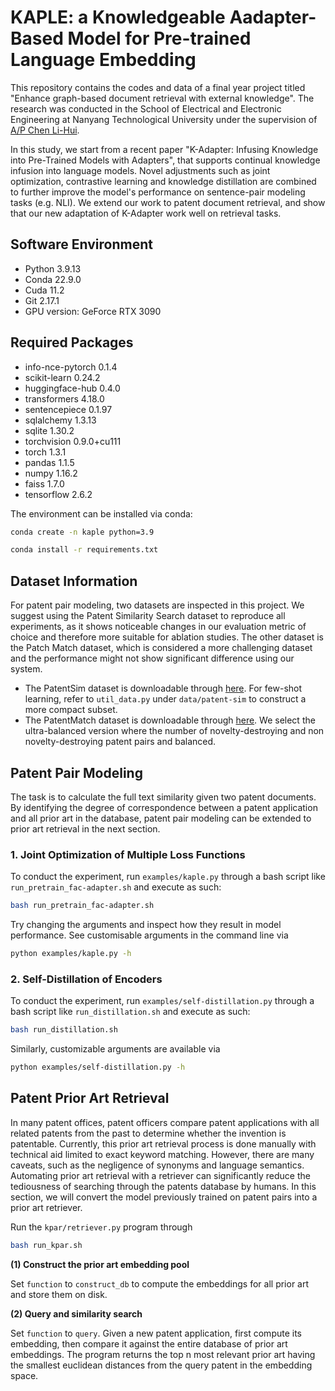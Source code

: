 # KAPLE: a Knowledgeable Aadapter-Based Model for Pre-trained Language Embedding
This repository contains the codes and data of a final year project titled "Enhance graph-based document retrieval with external knowledge". The research was conducted in the School of Electrical and Electronic Engineering at Nanyang Technological University under the supervision of [A/P Chen Li-Hui](https://dr.ntu.edu.sg/cris/rp/rp00969).

In this study, we start from a recent paper "K-Adapter: Infusing Knowledge into Pre-Trained Models with Adapters", that supports continual knowledge infusion into language models. Novel adjustments such as joint optimization, contrastive learning and knowledge distillation are combined to further improve the model's performance on sentence-pair modeling tasks (e.g. NLI). We extend our work to patent document retrieval, and show that our new adaptation of K-Adapter work well on retrieval tasks.

## Software Environment
- Python 3.9.13
- Conda 22.9.0
- Cuda 11.2
- Git 2.17.1
- GPU version: GeForce RTX 3090

## Required Packages
- info-nce-pytorch 0.1.4
- scikit-learn 0.24.2
- huggingface-hub 0.4.0
- transformers 4.18.0
- sentencepiece 0.1.97
- sqlalchemy 1.3.13
- sqlite 1.30.2
- torchvision 0.9.0+cu111
- torch 1.3.1
- pandas 1.1.5
- numpy 1.16.2
- faiss 1.7.0
- tensorflow 2.6.2

The environment can be installed via conda:
```bash
conda create -n kaple python=3.9
```
```bash
conda install -r requirements.txt
```
## Dataset Information
For patent pair modeling, two datasets are inspected in this project. We suggest using the Patent Similarity Search dataset to reproduce all experiments, as it shows noticeable changes in our evaluation metric of choice and therefore more suitable for ablation studies. The other dataset is the Patch Match dataset, which is considered a more challenging dataset and the performance might not show significant difference using our system.

- The PatentSim dataset is downloadable through [here](https://figshare.com/articles/corpus_tar_gz/7257194). For few-shot learning, refer to `util_data.py` under `data/patent-sim` to construct a more compact subset.
- The PatentMatch dataset is downloadable through [here](https://hpi.de/naumann/projects/web-science/paar-patent-analysis-and-retrieval/patentmatch.html). We select the ultra-balanced version where the number of novelty-destroying and non novelty-destroying patent pairs and balanced.

## Patent Pair Modeling
The task is to calculate the full text similarity given two patent documents. By identifying the degree of correspondence between a patent application and all prior art in the database, patent pair modeling can be extended to prior art retrieval in the next section.

### 1. Joint Optimization of Multiple Loss Functions
To conduct the experiment, run `examples/kaple.py` through a bash script like `run_pretrain_fac-adapter.sh` and execute as such:
```bash
bash run_pretrain_fac-adapter.sh
```
Try changing the arguments and inspect how they result in model performance. See customisable arguments in the command line via
```bash
python examples/kaple.py -h
```
### 2. Self-Distillation of Encoders
To conduct the experiment, run `examples/self-distillation.py` through a bash script like `run_distillation.sh` and execute as such:
```bash
bash run_distillation.sh
```
Similarly, customizable arguments are available via
```bash
python examples/self-distillation.py -h
```

## Patent Prior Art Retrieval
In many patent offices, patent officers compare patent applications with all related patents from the past to determine whether the invention is patentable. Currently, this prior art retrieval process is done manually with technical aid limited to exact keyword matching. However, there are many caveats, such as the negligence of synonyms and language semantics. Automating prior art retrieval with a retriever can significantly reduce the tediousness of searching through the patents database by humans. In this section, we will convert the model previously trained on patent pairs into a prior art retriever.

Run the `kpar/retriever.py` program through
```bash
bash run_kpar.sh
```
**(1) Construct the prior art embedding pool**

Set `function` to `construct_db` to compute the embeddings for all prior art and store them on disk.

**(2) Query and similarity search**

Set `function` to `query`. Given a new patent application, first compute its embedding, then compare it against the entire database of prior art embeddings. The program returns the top n most relevant prior art having the smallest euclidean distances from the query patent in the embedding space.
